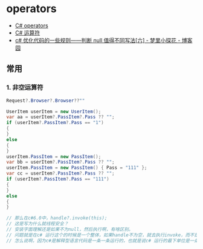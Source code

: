 # operators

- [C# operators](https://docs.microsoft.com/en-us/dotnet/csharp/language-reference/operators/index)
- [C# 运算符](https://docs.microsoft.com/zh-cn/dotnet/csharp/language-reference/operators/index)
- [c# 优化代码的一些规则——判断 null 值得不同写法[六] - 梦里小探花 - 博客园](https://www.cnblogs.com/aoximin/archive/2004/01/13/13024286.html)

## 常用

### 1. 非空运算符

```c#
Request?.Browser?.Browser??""

UserItem userItem = new UserItem();
var aa = userItem?.PassItem?.Pass ?? "";
if (userItem?.PassItem?.Pass == "1")
{
}
else
{
}
userItem.PassItem = new PassItem();
var bb = userItem?.PassItem?.Pass ?? "";
userItem.PassItem = new PassItem() { Pass = "111" };
var cc = userItem?.PassItem?.Pass ?? "";
if (userItem?.PassItem?.Pass == "111")
{
}
else
{
}

// 那么在c#6.0中，handle?.invoke(this);
// 这是写为什么就线程安全？
// 安装字面理解还是如果不为null，然后执行啊，有啥区别。
// 问题就是在c# 运行这个的时候是一个整体，如果handle不为空，就去执行invoke，而不是下一条语句。
// 怎么说啊，因为c#是解释型语言代码是一条一条运行的，也就是说c# 运行的最下单位是一条语句。

```
